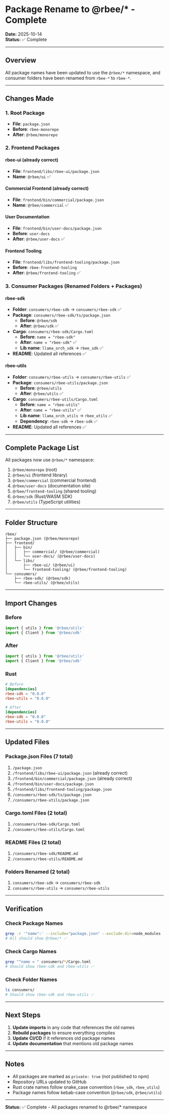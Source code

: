 # Package Rename to @rbee/* - Complete

**Date:** 2025-10-14  
**Status:** ✅ Complete

---

## Overview

All package names have been updated to use the `@rbee/*` namespace, and consumer folders have been renamed from `rbee-*` to `rbee-*`.

---

## Changes Made

### 1. Root Package
- **File**: `package.json`
- **Before**: `rbee-monorepo`
- **After**: `@rbee/monorepo`

### 2. Frontend Packages

#### rbee-ui (already correct)
- **File**: `frontend/libs/rbee-ui/package.json`
- **Name**: `@rbee/ui` ✅

#### Commercial Frontend (already correct)
- **File**: `frontend/bin/commercial/package.json`
- **Name**: `@rbee/commercial` ✅

#### User Documentation
- **File**: `frontend/bin/user-docs/package.json`
- **Before**: `user-docs`
- **After**: `@rbee/user-docs` ✅

#### Frontend Tooling
- **File**: `frontend/libs/frontend-tooling/package.json`
- **Before**: `rbee-frontend-tooling`
- **After**: `@rbee/frontend-tooling` ✅

### 3. Consumer Packages (Renamed Folders + Packages)

#### rbee-sdk
- **Folder**: `consumers/rbee-sdk` → `consumers/rbee-sdk` ✅
- **Package**: `consumers/rbee-sdk/ts/package.json`
  - **Before**: `@rbee/sdk`
  - **After**: `@rbee/sdk` ✅
- **Cargo**: `consumers/rbee-sdk/Cargo.toml`
  - **Before**: `name = "rbee-sdk"`
  - **After**: `name = "rbee-sdk"` ✅
  - **Lib name**: `llama_orch_sdk` → `rbee_sdk` ✅
- **README**: Updated all references ✅

#### rbee-utils
- **Folder**: `consumers/rbee-utils` → `consumers/rbee-utils` ✅
- **Package**: `consumers/rbee-utils/package.json`
  - **Before**: `@rbee/utils`
  - **After**: `@rbee/utils` ✅
- **Cargo**: `consumers/rbee-utils/Cargo.toml`
  - **Before**: `name = "rbee-utils"`
  - **After**: `name = "rbee-utils"` ✅
  - **Lib name**: `llama_orch_utils` → `rbee_utils` ✅
  - **Dependency**: `rbee-sdk` → `rbee-sdk` ✅
- **README**: Updated all references ✅

---

## Complete Package List

All packages now use `@rbee/*` namespace:

1. `@rbee/monorepo` (root)
2. `@rbee/ui` (frontend library)
3. `@rbee/commercial` (commercial frontend)
4. `@rbee/user-docs` (documentation site)
5. `@rbee/frontend-tooling` (shared tooling)
6. `@rbee/sdk` (Rust/WASM SDK)
7. `@rbee/utils` (TypeScript utilities)

---

## Folder Structure

```
rbee/
├── package.json (@rbee/monorepo)
├── frontend/
│   ├── bin/
│   │   ├── commercial/ (@rbee/commercial)
│   │   └── user-docs/ (@rbee/user-docs)
│   └── libs/
│       ├── rbee-ui/ (@rbee/ui)
│       └── frontend-tooling/ (@rbee/frontend-tooling)
└── consumers/
    ├── rbee-sdk/ (@rbee/sdk)
    └── rbee-utils/ (@rbee/utils)
```

---

## Import Changes

### Before
```typescript
import { utils } from '@rbee/utils'
import { Client } from '@rbee/sdk'
```

### After
```typescript
import { utils } from '@rbee/utils'
import { Client } from '@rbee/sdk'
```

### Rust
```toml
# Before
[dependencies]
rbee-sdk = "0.0.0"
rbee-utils = "0.0.0"

# After
[dependencies]
rbee-sdk = "0.0.0"
rbee-utils = "0.0.0"
```

---

## Updated Files

### Package.json Files (7 total)
1. `/package.json`
2. `/frontend/libs/rbee-ui/package.json` (already correct)
3. `/frontend/bin/commercial/package.json` (already correct)
4. `/frontend/bin/user-docs/package.json`
5. `/frontend/libs/frontend-tooling/package.json`
6. `/consumers/rbee-sdk/ts/package.json`
7. `/consumers/rbee-utils/package.json`

### Cargo.toml Files (2 total)
1. `/consumers/rbee-sdk/Cargo.toml`
2. `/consumers/rbee-utils/Cargo.toml`

### README Files (2 total)
1. `/consumers/rbee-sdk/README.md`
2. `/consumers/rbee-utils/README.md`

### Folders Renamed (2 total)
1. `consumers/rbee-sdk` → `consumers/rbee-sdk`
2. `consumers/rbee-utils` → `consumers/rbee-utils`

---

## Verification

### Check Package Names
```bash
grep -r '"name":' --include="package.json" --exclude-dir=node_modules
# All should show @rbee/* ✅
```

### Check Cargo Names
```bash
grep "^name = " consumers/*/Cargo.toml
# Should show rbee-sdk and rbee-utils ✅
```

### Check Folder Names
```bash
ls consumers/
# Should show rbee-sdk and rbee-utils ✅
```

---

## Next Steps

1. **Update imports** in any code that references the old names
2. **Rebuild packages** to ensure everything compiles
3. **Update CI/CD** if it references old package names
4. **Update documentation** that mentions old package names

---

## Notes

- All packages are marked as `private: true` (not published to npm)
- Repository URLs updated to GitHub
- Rust crate names follow snake_case convention (`rbee_sdk`, `rbee_utils`)
- Package names follow kebab-case convention (`@rbee/sdk`, `@rbee/utils`)

---

**Status:** ✅ Complete - All packages renamed to @rbee/* namespace
